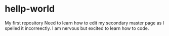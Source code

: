 # hellp-world
My first repository
Need to learn how to edit my secondary master page as I spelled it incorreectly.
I am nervous but excited to learn how to code.
